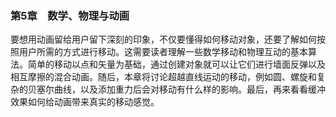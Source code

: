 ### 第5章　数学、物理与动画

要想用动画留给用户留下深刻的印象，不仅要懂得如何移动对象，还要了解如何按照用户所需的方式进行移动。这需要读者理解一些数学移动和物理互动的基本算法。简单的移动以点和矢量为基础，通过创建对象就可以让它们进行墙面反弹以及相互摩擦的混合动画。随后，本章将讨论超越直线运动的移动，例如圆、螺旋和复杂的贝塞尔曲线，以及添加重力后会对移动有什么样的影响。最后，再来看看缓冲效果如何给动画带来真实的移动感觉。


